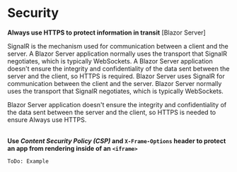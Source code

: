 # Security

**Always use HTTPS  to protect information in transit** 
[Blazor Server]

SignalR is the mechanism used for communication between a client and the server. A Blazor Server application normally uses the transport that SignalR negotiates, which is typically WebSockets.
A Blazor Server application doesn't ensure the integrity and confidentiality of the data sent between the server and the client, so HTTPS is required.
Blazor Server uses SignalR for communication between the client and the server. Blazor Server normally uses the transport that SignalR negotiates, which is typically WebSockets.

Blazor Server application doesn't ensure the integrity and confidentiality of the data sent between the server and the client, so HTTPS is needed to ensure Always use HTTPS.
<br><br>


**Use *Content Security Policy (CSP)* and  `X-Frame-Options`  header to protect an app from rendering inside of an  `<iframe>`**

```
ToDo: Example
```

<br><br>
